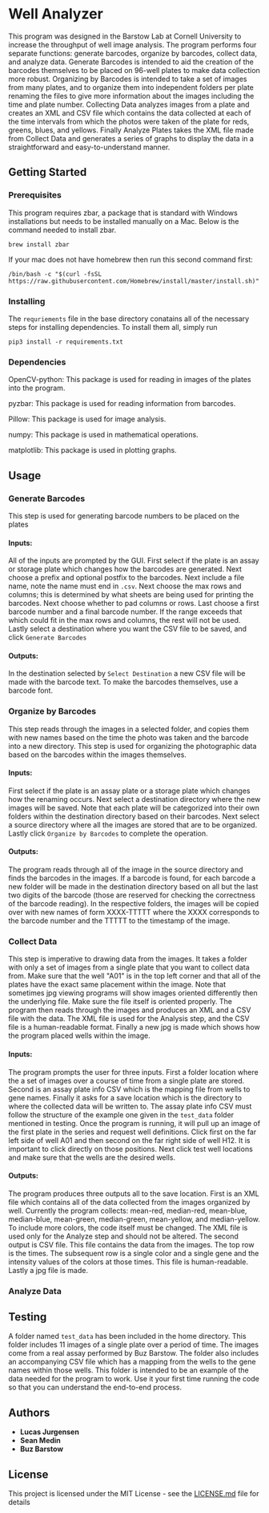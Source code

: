 # Well AnalyzerThis program was designed in the Barstow Lab at Cornell University to increase the throughput of well image analysis. The program performs four separate functions: generate barcodes, organize by barcodes, collect data, and analyze data. Generate Barcodes is intended to aid the creation of the barcodes themselves to be placed on 96-well plates to make data collection more robust. Organizing by Barcodes is intended to take a set of images from many plates, and to organize them into independent folders per plate renaming the files to give more information about the images including the time and plate number. Collecting Data analyzes images from a plate and creates an XML and CSV file which contains the data collected at each of the time intervals from which the photos were taken of the plate for reds, greens, blues, and yellows. Finally Analyze Plates takes the XML file made from Collect Data and generates a series of graphs to display the data in a straightforward and easy-to-understand manner.## Getting Started### PrerequisitesThis program requires zbar, a package that is standard with Windows installations but needs to be installed manually on a Mac. Below is the command needed to install zbar.```brew install zbar``` If your mac does not have homebrew then run this second command first:```/bin/bash -c "$(curl -fsSL https://raw.githubusercontent.com/Homebrew/install/master/install.sh)"```### InstallingThe ```requriements``` file in the base directory conatains all of the necessary steps for installing dependencies. To install them all, simply run```pip3 install -r requirements.txt```### DependenciesOpenCV-python: This package is used for reading in images of the plates into the program.pyzbar: This package is used for reading information from barcodes.Pillow: This package is used for image analysis.numpy: This package is used in mathematical operations.matplotlib: This package is used in plotting graphs.## Usage### Generate BarcodesThis step is used for generating barcode numbers to be placed on the plates#### Inputs:All of the inputs are prompted by the GUI. First select if the plate is an assay or storage plate which changes how the barcodes are generated. Next choose a prefix and optional postfix to the barcodes. Next include a file name, note the name must end in ```.csv```. Next choose the max rows and columns; this is determined by what sheets are being used for printing the barcodes. Next choose whether to pad columns or rows. Last choose a first barcode number and a final barcode number. If the range exceeds that which could fit in the max rows and columns, the rest will not be used. Lastly select a destination where you want the CSV file to be saved, and click ```Generate Barcodes```#### Outputs:In the destination selected by ```Select Destination``` a new CSV file will be made with the barcode text. To make the barcodes themselves, use a barcode font.### Organize by BarcodesThis step reads through the images in a selected folder, and copies them with new names based on the time the photo was taken and the barcode into a new directory. This step is used for organizing the photographic data based on the barcodes within the images themselves.#### Inputs:First select if the plate is an assay plate or a storage plate which changes how the renaming occurs. Next select a destination directory where the new images will be saved. Note that each plate will be categorized into their own folders within the destination directory based on their barcodes. Next select a source directory where all the images are stored that are to be organized. Lastly click ```Organize by Barcodes``` to complete the operation.#### Outputs:The program reads through all of the image in the source directory and finds the barcodes in the images. If a barcode is found, for each barcode a new folder will be made in the destination directory based on all but the last two digits of the barcode (those are reserved for checking the correctness of the barcode reading). In the respective folders, the images will be copied over with new names of form XXXX-TTTTT where the XXXX corresponds to the barcode number and the TTTTT to the timestamp of the image. ### Collect DataThis step is imperative to drawing data from the images. It takes a folder with only a set of images from a single plate that you want to collect data from. Make sure that the well "A01" is in the top left corner and that all of the plates have the exact same placement within the image. Note that sometimes jpg viewing programs will show images oriented differently then the underlying file. Make sure the file itself is oriented properly. The program then reads through the images and produces an XML and a CSV file with the data. The XML file is used for the Analysis step, and the CSV file is a human-readable format. Finally a new jpg is made which shows how the program placed wells within the image.#### Inputs:The program prompts the user for three inputs. First a folder location where the a set of images over a course of time from a single plate are stored. Second is an assay plate info CSV which is the mapping file from wells to gene names. Finally it asks for a save location which is the directory to where the collected data will be written to. The assay plate info CSV must follow the structure of the example one given in the ```test_data``` folder mentioned in testing. Once the program is running, it will pull up an image of the first plate in the series and request well definitions. Click first on the far left side of well A01 and then second on the far right side of well H12. It is important to click directly on those positions. Next click test well locations and make sure that the wells are the desired wells. #### Outputs:The program produces three outputs all to the save location. First is an XML file which contains all of the data collected from the images organized by well. Currently the program collects: mean-red, median-red, mean-blue, median-blue, mean-green, median-green, mean-yellow, and median-yellow.  To include more colors, the code itself must be changed. The XML file is used only for the Analyze step and should not be altered. The second output is  CSV file. This file contains the data from the images. The top row is the times. The subsequent row is a single color and a single gene and the intensity values of the colors at those times. This file is human-readable. Lastly a jpg file is made. ### Analyze Data## TestingA folder named ```test_data``` has been included in the home directory. This folder includes 11 images of a single plate over a period of time. The images come from a real assay performed by Buz Barstow. The folder also includes an accompanying CSV file which has a mapping from the wells to the gene names within those wells. This folder is intended to be an example of the data needed for the program to work. Use it your first time running the code so that you can understand the end-to-end process.## Authors* **Lucas Jurgensen*** **Sean Medin*** **Buz Barstow**## LicenseThis project is licensed under the MIT License - see the [LICENSE.md](LICENSE.md) file for details